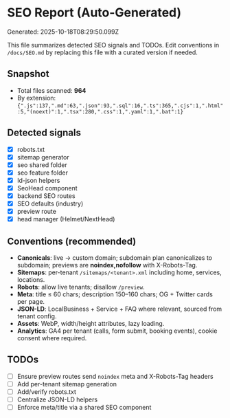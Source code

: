 # SEO Report (Auto-Generated)

Generated: 2025-10-18T08:29:50.099Z

This file summarizes detected SEO signals and TODOs. Edit conventions in `/docs/SEO.md` by replacing this file with a curated version if needed.

## Snapshot
- Total files scanned: **964**
- By extension: `{".js":137,".md":63,".json":93,".sql":16,".ts":365,".cjs":1,".html":5,"(noext)":1,".tsx":280,".css":1,".yaml":1,".bat":1}`

## Detected signals
- [x] robots.txt
- [x] sitemap generator
- [x] seo shared folder
- [x] seo feature folder
- [x] ld-json helpers
- [x] SeoHead component
- [x] backend SEO routes
- [x] SEO defaults (industry)
- [x] preview route
- [x] head manager (Helmet/NextHead)

## Conventions (recommended)
- **Canonicals**: live → custom domain; subdomain plan canonicalizes to subdomain; previews are **noindex,nofollow** with X-Robots-Tag.
- **Sitemaps**: per-tenant `/sitemaps/<tenant>.xml` including home, services, locations.
- **Robots**: allow live tenants; disallow `/preview`.
- **Meta**: title ≤ 60 chars; description 150–160 chars; OG + Twitter cards per page.
- **JSON-LD**: LocalBusiness + Service + FAQ where relevant, sourced from tenant config.
- **Assets**: WebP, width/height attributes, lazy loading.
- **Analytics**: GA4 per tenant (calls, form submit, booking events), cookie consent where required.

## TODOs
- [ ] Ensure preview routes send `noindex` meta and X-Robots-Tag headers
- [ ] Add per-tenant sitemap generation
- [ ] Add/verify robots.txt
- [ ] Centralize JSON-LD helpers
- [ ] Enforce meta/title via a shared SEO component
